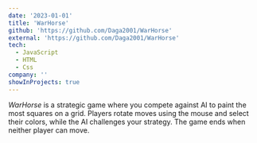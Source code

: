 ```yaml
---
date: '2023-01-01'
title: 'WarHorse'
github: 'https://github.com/Daga2001/WarHorse'
external: 'https://github.com/Daga2001/WarHorse'
tech:
  - JavaScript
  - HTML
  - Css
company: ''
showInProjects: true
---
```


_WarHorse_ is a strategic game where you compete against AI to paint the most squares on a grid. Players rotate moves using the mouse and select their colors, while the AI challenges your strategy. The game ends when neither player can move.
